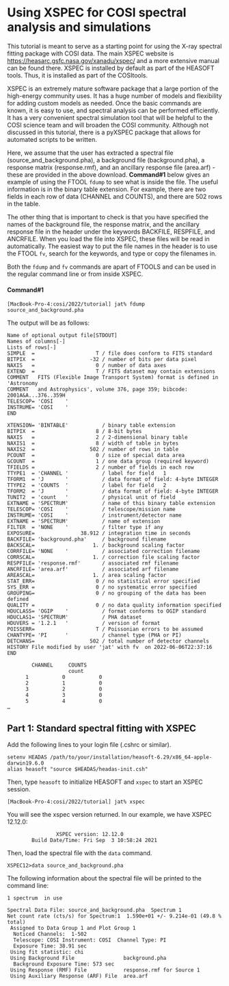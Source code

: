# Using XSPEC for COSI spectral analysis and simulations

This tutorial is meant to serve as a starting point for using the X-ray spectral fitting package with COSI data. The main XSPEC website is https://heasarc.gsfc.nasa.gov/xanadu/xspec/ and a more extensive manual can be found there. XSPEC is installed by default as part of the HEASOFT tools. Thus, it is installed as part of the COSItools.  

XSPEC is an extremely mature software package that a large portion of the high-energy community uses. It has a huge number of models and flexibility for adding custom models as needed. Once the basic commands are known, it is easy to use, and spectral analysis can be performed efficiently. It has a very convenient spectral simulation tool that will be helpful to the COSI science team and will broaden the COSI community. Although not discussed in this tutorial, there is a pyXSPEC package that allows for automated scripts to be written.

Here, we assume that the user has extracted a spectral file (source_and_background.pha), a background file (background.pha), a response matrix (response.rmf), and an ancillary response file (area.arf) - these are provided in the above download. **Command#1** below gives an example of using the FTOOL `fdump` to see what is inside the file. The useful information is in the binary table extension. For example, there are two fields in each row of data (CHANNEL and COUNTS), and there are 502 rows in the table.  

The other thing that is important to check is that you have specified the names of the background file, the response matrix, and the ancillary response file in the header under the keywords BACKFILE, RESPFILE, and ANCRFILE.  When you load the file into XSPEC, these files will be read in automatically.  The easiest way to put the file names in the header is to use the FTOOL `fv`, search for the keywords, and type or copy the filenames in.

Both the `fdump` and `fv` commands are apart of FTOOLS and can be used in the regular command line or from inside XSPEC.

#### Command#1
```
[MacBook-Pro-4:cosi/2022/tutorial] jat% fdump source_and_background.pha
```
The output will be as follows:
```
Name of optional output file[STDOUT] 
Names of columns[-] 
Lists of rows[-] 
SIMPLE  =                    T / file does conform to FITS standard
BITPIX  =                  -32 / number of bits per data pixel
NAXIS   =                    0 / number of data axes
EXTEND  =                    T / FITS dataset may contain extensions
COMMENT   FITS (Flexible Image Transport System) format is defined in 'Astronomy
COMMENT   and Astrophysics', volume 376, page 359; bibcode: 2001A&A...376..359H
TELESCOP= 'COSI    '
INSTRUME= 'COSI    '
END
 
XTENSION= 'BINTABLE'           / binary table extension
BITPIX  =                    8 / 8-bit bytes
NAXIS   =                    2 / 2-dimensional binary table
NAXIS1  =                    8 / width of table in bytes
NAXIS2  =                  502 / number of rows in table
PCOUNT  =                    0 / size of special data area
GCOUNT  =                    1 / one data group (required keyword)
TFIELDS =                    2 / number of fields in each row
TTYPE1  = 'CHANNEL '           / label for field   1
TFORM1  = 'J       '           / data format of field: 4-byte INTEGER
TTYPE2  = 'COUNTS  '           / label for field   2
TFORM2  = 'J       '           / data format of field: 4-byte INTEGER
TUNIT2  = 'count   '           / physical unit of field
EXTNAME = 'SPECTRUM'           / name of this binary table extension
TELESCOP= 'COSI    '           / telescope/mission name
INSTRUME= 'COSI    '           / instrument/detector name
EXTNAME = 'SPECTRUM'           / name of extension
FILTER  = 'NONE    '           / filter type if any
EXPOSURE=               38.912 / integration time in seconds
BACKFILE= 'background.pha'     / background filename
BACKSCAL=                   1. / background scaling factor
CORRFILE= 'NONE    '           / associated correction filename
CORRSCAL=                   1. / correction file scaling factor
RESPFILE= 'response.rmf'       / associated rmf filename
ANCRFILE= 'area.arf'           / associated arf filename
AREASCAL=                   1. / area scaling factor
STAT_ERR=                    0 / no statistical error specified
SYS_ERR =                    0 / no systematic error specified
GROUPING=                    0 / no grouping of the data has been defined
QUALITY =                    0 / no data quality information specified
HDUCLASS= 'OGIP    '           / format conforms to OGIP standard
HDUCLAS1= 'SPECTRUM'           / PHA dataset
HDUVERS = '1.2.1   '           / version of format
POISSERR=                    T / Poissonian errors to be assumed
CHANTYPE= 'PI      '           / channel type (PHA or PI)
DETCHANS=                  502 / total number of detector channels
HISTORY File modified by user 'jat' with fv  on 2022-06-06T22:37:16
END
 
        CHANNEL     COUNTS
                    count
      1           0           0
      2           1           0
      3           2           0
      4           3           0
      5           4           0
…
```

## Part 1: Standard spectral fitting with XSPEC

Add the following lines to your login file (.cshrc or similar).
```
setenv HEADAS /path/to/your/installation/heasoft-6.29/x86_64-apple-darwin19.6.0
alias heasoft "source $HEADAS/headas-init.csh"
```
Then, type `heasoft` to initialize HEASOFT and `xspec` to start an XSPEC session.
```
[MacBook-Pro-4:cosi/2022/tutorial] jat% xspec
```
You will see the xspec version returned. In our example, we have XSPEC 12.12.0:
```
                XSPEC version: 12.12.0
        Build Date/Time: Fri Sep  3 10:58:24 2021
```

Then, load the spectral file with the `data` command.
```
XSPEC12>data source_and_background.pha
```
The following information about the spectral file will be printed to the command line:
```
1 spectrum  in use
 
Spectral Data File: source_and_background.pha  Spectrum 1
Net count rate (cts/s) for Spectrum:1  1.590e+01 +/- 9.214e-01 (49.8 % total)
 Assigned to Data Group 1 and Plot Group 1
  Noticed Channels:  1-502
  Telescope: COSI Instrument: COSI  Channel Type: PI
  Exposure Time: 38.91 sec
 Using fit statistic: chi
 Using Background File                background.pha
  Background Exposure Time: 573 sec
 Using Response (RMF) File            response.rmf for Source 1
 Using Auxiliary Response (ARF) File  area.arf
```

